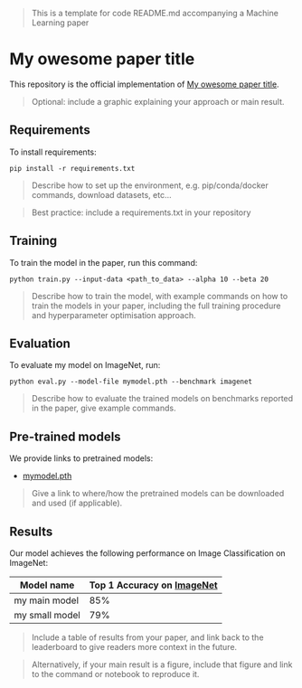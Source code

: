 > This is a template for code README.md accompanying a Machine Learning paper

# My owesome paper title

This repository is the official implementation of [My owesome paper title](https://arxiv.org/abs/2030.12345). 

> Optional: include a graphic explaining your approach or main result. 

## Requirements

To install requirements:

```
pip install -r requirements.txt
```

> Describe how to set up the environment, e.g. pip/conda/docker commands, download datasets, etc...

> Best practice: include a requirements.txt in your repository

## Training

To train the model in the paper, run this command:

```
python train.py --input-data <path_to_data> --alpha 10 --beta 20
```

> Describe how to train the model, with example commands on how to train the models in your paper, including the full training procedure and hyperparameter optimisation approach.

## Evaluation

To evaluate my model on ImageNet, run:

```
python eval.py --model-file mymodel.pth --benchmark imagenet
```

> Describe how to evaluate the trained models on benchmarks reported in the paper, give example commands. 

## Pre-trained models

We provide links to pretrained models:

- [mymodel.pth](https://drive.google.com/filehash)

> Give a link to where/how the pretrained models can be downloaded and used (if applicable). 

## Results

Our model achieves the following performance on Image Classification on ImageNet:

| Model name      | Top 1 Accuracy on [ImageNet](https://paperswithcode.com/sota/image-classification-on-imagenet) |
| --------------- |-------------------- |
| my main model   |     85%             |
| my small model  |     79%             |

> Include a table of results from your paper, and link back to the leaderboard to give readers more context in the future. 

> Alternatively, if your main result is a figure, include that figure and link to the command or notebook to reproduce it. 


